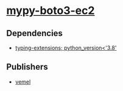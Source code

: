 # [mypy-boto3-ec2](https://pypi.org/project/mypy-boto3-ec2)

## Dependencies
- [typing-extensions; python_version<'3.8'](packages/t/typing-extensions.md)



## Publishers
- [vemel](https://pypi.org/user/vemel)

